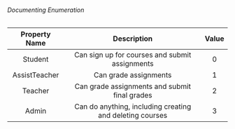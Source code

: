 ###### Documenting Enumeration

| Property Name  | Description                                                | Value  |
|:--------------:|:----------------------------------------------------------:|:------:|
| Student        | Can sign up for courses and submit assignments             |   0    |
| AssistTeacher  | Can grade assignments                                      |   1    | 
| Teacher        | Can grade assignments and submit final grades              |   2    | 
| Admin          | Can do anything, including creating and deleting courses   |   3    | 
